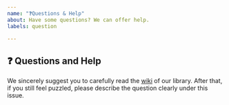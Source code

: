 ```yaml
---
name: "❓Questions & Help"
about: Have some questions? We can offer help.
labels: question

---
```


## ❓ Questions and Help

We sincerely suggest you to carefully read the [wiki](https://github.com/Charmve/Qbot/wiki) of our library. After that, if you still feel puzzled, please describe the question clearly under this issue.